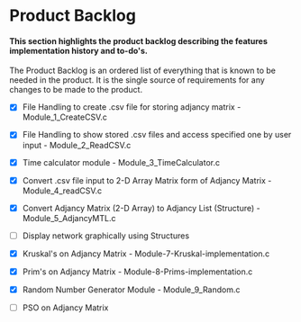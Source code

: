 # Product Backlog
#### This section highlights the product backlog describing the features implementation history and to-do's.
The Product Backlog is an ordered list of everything that is known to be needed in the product. It is the single source of requirements for any changes to be made to the product. 

- [X] File Handling to create .csv file for storing adjancy matrix - Module_1_CreateCSV.c

- [X] File Handling to show stored .csv files and access specified one by user input - Module_2_ReadCSV.c

- [X] Time calculator module - Module_3_TimeCalculator.c

- [X] Convert .csv file input to 2-D Array Matrix form of Adjancy Matrix - Module_4_readCSV.c

- [X] Convert Adjancy Matrix (2-D Array) to Adjancy List (Structure) - Module_5_AdjancyMTL.c

- [ ] Display network graphically using Structures

- [X] Kruskal's on Adjancy Matrix - Module-7-Kruskal-implementation.c

- [X] Prim's on Adjancy Matrix - Module-8-Prims-implementation.c

- [X] Random Number Generator Module - Module_9_Random.c

- [ ] PSO on Adjancy Matrix
